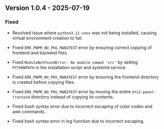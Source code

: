 ## Version 1.0.4 - 2025-07-19

### Fixed
- Resolved issue where `python3.11-venv` was not being installed, causing virtual environment creation to fail.




- Fixed `ERR_PNPM_NO_PKG_MANIFEST` error by ensuring correct copying of frontend and backend files.



- Fixed `ModuleNotFoundError: No module named 'src'` by setting `PYTHONPATH` in the installation script and systemd service.



- Fixed `ERR_PNPM_NO_PKG_MANIFEST` error by ensuring the frontend directory is created before copying files.



- Fixed `ERR_PNPM_NO_PKG_MANIFEST` error by moving the entire `ets2-panel-frontend` directory instead of copying its contents.



- Fixed bash syntax error due to incorrect escaping of color codes and awk commands.



- Fixed bash syntax error in log function due to incorrect escaping.

